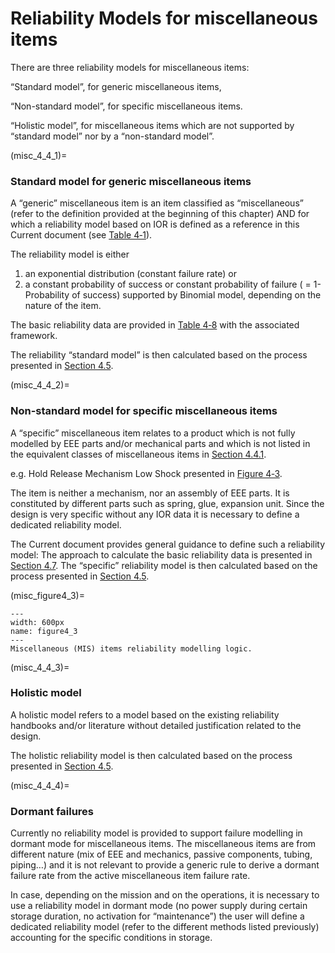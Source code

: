 # Reliability Models for miscellaneous items

There are three reliability models for miscellaneous items:

“Standard model”, for generic miscellaneous items,

“Non-standard model”, for specific miscellaneous items.

“Holistic model”, for miscellaneous items which are not supported by “standard model” nor by a “non-standard model”.


(misc_4_4_1)=
### Standard model for generic miscellaneous items

A “generic” miscellaneous item is an item classified as “miscellaneous” (refer to the definition provided at the beginning of this chapter) AND for which a reliability model based on IOR is defined as a reference in this Current document (see [Table 4‑1](misc_table4_1)).

The reliability model is either 

1. an exponential distribution (constant failure rate) or 
2. a constant probability of success or constant probability of failure ( = 1- Probability of success) supported by Binomial model, depending on the nature of the item.

The basic reliability data are provided in [Table 4‑8](misc_table4_8) with the associated framework.

The reliability “standard model” is then calculated based on the process presented in [Section 4.5](process_reliability_modelling.md).


(misc_4_4_2)=
### Non-standard model for specific miscellaneous items

A “specific” miscellaneous item relates to a product which is not fully modelled by EEE parts and/or mechanical parts and which is not listed in the equivalent classes of miscellaneous items in [Section 4.4.1](misc_4_4_1).

e.g. Hold Release Mechanism Low Shock presented in [Figure 4‑3](misc_figure4_3).

The item is neither a mechanism, nor an assembly of EEE parts. It is constituted by different parts such as spring, glue, expansion unit. Since the design is very specific without any IOR data it is necessary to define a dedicated reliability model.

The Current document provides general guidance to define such a reliability model: The approach to calculate the basic reliability data is presented in [Section 4.7](basic_fr_derivation_nsm.md). The “specific” reliability model is then calculated based on the process presented in [Section 4.5](process_reliability_modelling.md).

(misc_figure4_3)=
```{figure} ../../picture/figure4_3.png
---
width: 600px
name: figure4_3
---
Miscellaneous (MIS) items reliability modelling logic.
```


(misc_4_4_3)=
### Holistic model

A holistic model refers to a model based on the existing reliability handbooks and/or literature without detailed justification related to the design.

The holistic reliability model is then calculated based on the process presented in [Section 4.5](process_reliability_modelling.md).


(misc_4_4_4)=
### Dormant failures

Currently no reliability model is provided to support failure modelling in dormant mode for miscellaneous items. The miscellaneous items are from different nature (mix of EEE and mechanics, passive components, tubing, piping…) and it is not relevant to provide a generic rule to derive a dormant failure rate from the active miscellaneous item failure rate.

In case, depending on the mission and on the operations, it is necessary to use a reliability model in dormant mode (no power supply during certain storage duration, no activation for “maintenance”) the user will define a dedicated reliability model (refer to the different methods listed previously) accounting for the specific conditions in storage.